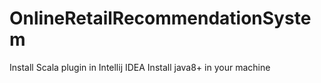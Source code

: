 # OnlineRetailRecommendationSystem
Install Scala plugin in Intellij IDEA
Install java8+ in your machine
